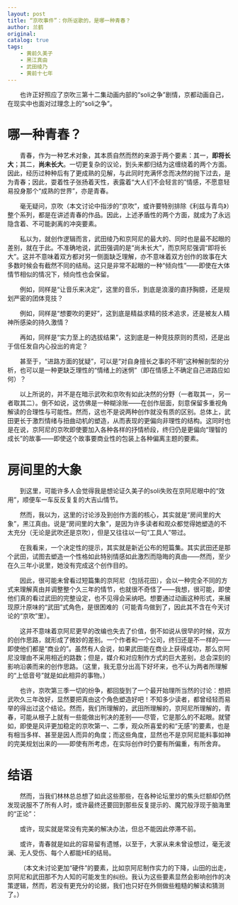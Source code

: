 ```yaml
---
layout: post
title: “京吹事件”：你所讴歌的，是哪一种青春？
author: 兰鹤
original: 
catalog: true
tags:
    - 黄前久美子
    - 黑江真由
    - 武田绫乃
    - 黄前十七年
---
```


&emsp;&emsp;也许正好照应了京吹三第十二集动画内部的“soli之争”剧情，京都动画自己，在现实中也面对过理念上的“soli之争”。

# 哪一种青春？

&emsp;&emsp;青春，作为一种艺术对象，其本质自然而然的来源于两个要素：其一，**即将长大**；其二，**尚未长大**。一切更复杂的议论，到头来都归结为这缠绕着的两个方面。因此，经历过种种后有了更成熟的见解，与此同时充满怀念而决然的抛下过去，是为青春；因此，耍着性子张扬着天性，表露着“大人们不会轻言的”情感，不愿意轻易投身那个“成熟的世界”，亦是青春。

&emsp;&emsp;毫无疑问，京吹（本文讨论中指涉的“京吹”，或许要特别排除《利兹与青鸟》）整个系列，都是在讲述青春的作品。因此，上述矛盾性的两个方面，就成为了永远隐含着、不可能剥离的冲突要素。

&emsp;&emsp;私以为，就创作逻辑而言，武田绫乃和京阿尼的最大的、同时也是最不起眼的差别，就在于此。不准确地说，武田强调的是“尚未长大”，而京阿尼强调“即将长大”。这并不意味着双方都对另一侧面缺乏理解，亦不意味着双方创作的故事在大多数时候会有截然不同的结局。这只是非常不起眼的一种“倾向性”——即使在大体情节相似的情况下，倾向性也会保留。

&emsp;&emsp;例如，同样是“让音乐来决定”，这里的音乐，到底是浪漫的直抒胸臆，还是规划严密的团体竞技？

&emsp;&emsp;例如，同样是“想要吹的更好”，这到底是精益求精的技术追求，还是被友人精神所感染的持久激情？

&emsp;&emsp;再如，同样是“实力至上的选拔结果”，这到底是一种竞技原则的贯彻，还是出于信任发自内心投出的肯定？

&emsp;&emsp;甚至于，“进路方面的犹疑”，可以是“对自身擅长之事的不明”这种解剖型的分析，也可以是一种更缺乏理性的“情绪上的迷惘”（即在情感上不确定自己进路应如何）？

&emsp;&emsp;以上所说的，并不是在暗示武吹和京吹有如此决然的分野（一者取其一，另一者取其二）。倒不如说，这仿佛是一种糊涂账——在创作层面，刻意保留多重视角解读的合理性与可能性。然而，这也不是说两种创作就没有质的区别。总体上，武田更长于激烈情绪与扭曲动机的塑造，从而表现的更偏向非理性的结构。这同时也是在说，京阿尼的京吹即使要加入各种各样的抒情桥段，终归仍是更偏向“理智的成长”的故事——即使这个故事要商业性的包装上各种偏离主题的要素。

# 房间里的大象

&emsp;&emsp;到这里，可能许多人会觉得我是想论证久美子的soli失败在京阿尼眼中的“效用”，顺便车一车反反复复的大吉山情节。

&emsp;&emsp;然而，我以为，这里的讨论涉及到创作方面的核心，其实就是“房间里的大象”，黑江真由。说是“房间里的大象”，是因为许多读者和观众都觉得她塑造的不太充分（无论是武吹还是京吹），但是又往往以一句“工具人”带过。

&emsp;&emsp;在我看来，一个决定性的提示，其实就是新近公布的短篇集。其实武田还是那个武田，试图去塑造一个性格如此特别情感如此激烈而隐晦的真由——然而，至少在久三年小说里，她没有完成这个创作目的。

&emsp;&emsp;因此，很可能未曾看过短篇集的京阿尼（包括花田），会以一种完全不同的方式来理解真由并调整整个久三年的情节，也就很不奇怪了——我想，很可能，即使他们真的看过武田的完整设定，也不见得会采纳吧。想要通过动画这种形式，来展现原汁原味的“武田”式角色，是很困难的（可能青鸟做到了，因此其不含在今天讨论的“京吹”里）。

&emsp;&emsp;这并不意味着京阿尼更早的改编也失去了价值，倒不如说从很早的时候，双方的创作思路，就形成了微妙的差别。一个作者和一个公司，终归还是不一样的——即使他们都是“商业的”。虽然有人会说，如果武田能在商业上获得成功，那么京阿尼没理由不采用相近的路数；但是，媒介和对应制作方式的巨大差别，总会深刻的影响沿袭而来的创作思路。（这里，我无意分出高下好坏来，也不认为两者所理解的“上低音号”就是如此相异的事物。）

&emsp;&emsp;也许，京吹第三季一切的纷争，都回旋到了一个最开始理所当然的讨论：想把武吹久三年改好，显然要把真由这个角色塑造好吧！不知多少读者，都曾经轻而易举的得出过这个结论。然而，我们所理解的，武田所理解的，京阿尼所理解的，青春，可能从根子上就有一些能做出判决的差别——尽管，它是那么的不起眼。就譬如，即使是风评更加稳定的京吹第一、二季，观众所喜爱的和“无感”的要素，也是有相当多样、甚至是因人而异的角度；而这些角度，显然也不是京阿尼能料事如神的完美规划出来的——即使有所考虑，在实际创作时仍要有所偏重，有所舍弃。

# 结语

&emsp;&emsp;然而，当我们林林总总想了如此这些那些，在各种论坛里炒的焦头烂额却仍然发现说服不了所有人时，或许最终还要回到那些反复提示的、魔咒般浮现于脑海里的“正论”：

&emsp;&emsp;或许，现实就是常没有完美的解决办法，但总不能因此停滞不前。

&emsp;&emsp;或许，青春就是如此的容易留有遗憾，以至于，大家从来未曾设想过，毫无波澜、无人受伤、每个人都能HE的结局。

&emsp;&emsp;（本文未讨论更加“硬件”的要素，比如京阿尼制作实力的下降，山田的出走，京阿尼和武田那不为人知的可能发生的纠纷。我认为这些要素显然会影响创作的决策逻辑，然而，若没有更充分的论据，我们也只好在外侧做些粗糙的解读和猜测了。）